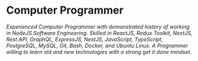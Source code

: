 # Computer Programmer
_Experienced Computer Programmer with demonstrated history of working in NodeJS Software Engineering. Skilled in ReactJS, Redux Toolkit, NextJS, Rest API, GraphQL, ExpressJS, NestJS, JavaScript, TypeScript, PostgreSQL, MySQL, Git, Bash, Docker, and Ubuntu Linux. A Programmer willing to learn old and new technologies with a strong get it done mindset._
